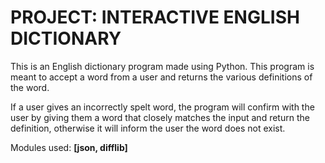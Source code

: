 # PROJECT: INTERACTIVE ENGLISH DICTIONARY

This is an English dictionary program made using Python. This program is meant to accept a word from a user and returns the various definitions of the word.

If a user gives an incorrectly spelt word, the program will confirm with the user by giving them a word that closely matches the input and return the definition, otherwise it will inform the user the word does not exist.

Modules used: **[json, difflib]**